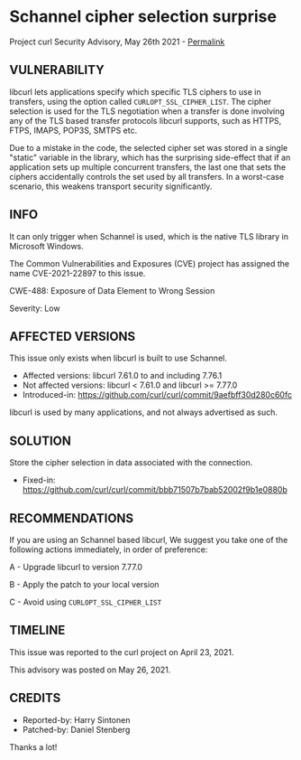 Schannel cipher selection surprise
==================================

Project curl Security Advisory, May 26th 2021 -
[Permalink](https://curl.se/docs/CVE-2021-22897.html)

VULNERABILITY
-------------

libcurl lets applications specify which specific TLS ciphers to use in
transfers, using the option called `CURLOPT_SSL_CIPHER_LIST`. The cipher
selection is used for the TLS negotiation when a transfer is done involving
any of the TLS based transfer protocols libcurl supports, such as HTTPS, FTPS,
IMAPS, POP3S, SMTPS etc.

Due to a mistake in the code, the selected cipher set was stored in a single
"static" variable in the library, which has the surprising side-effect that if
an application sets up multiple concurrent transfers, the last one that sets
the ciphers accidentally controls the set used by all transfers. In a
worst-case scenario, this weakens transport security significantly.

INFO
----

It can only trigger when Schannel is used, which is the native TLS library in
Microsoft Windows.

The Common Vulnerabilities and Exposures (CVE) project has assigned the name
CVE-2021-22897 to this issue.

CWE-488: Exposure of Data Element to Wrong Session

Severity: Low

AFFECTED VERSIONS
-----------------

This issue only exists when libcurl is built to use Schannel.

- Affected versions: libcurl 7.61.0 to and including 7.76.1
- Not affected versions: libcurl < 7.61.0 and libcurl >= 7.77.0
- Introduced-in: https://github.com/curl/curl/commit/9aefbff30d280c60fc

libcurl is used by many applications, and not always advertised as such.

SOLUTION
------------

Store the cipher selection in data associated with the connection.

- Fixed-in: https://github.com/curl/curl/commit/bbb71507b7bab52002f9b1e0880b

RECOMMENDATIONS
--------------

If you are using an Schannel based libcurl, We suggest you take one of the
following actions immediately, in order of preference:

 A - Upgrade libcurl to version 7.77.0

 B - Apply the patch to your local version

 C - Avoid using `CURLOPT_SSL_CIPHER_LIST`

TIMELINE
--------

This issue was reported to the curl project on April 23, 2021.

This advisory was posted on May 26, 2021.

CREDITS
-------

- Reported-by: Harry Sintonen
- Patched-by: Daniel Stenberg

Thanks a lot!
